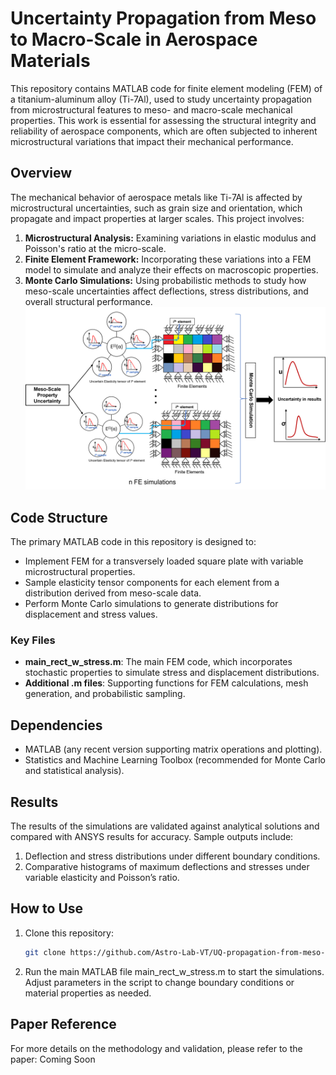 
# Uncertainty Propagation from Meso to Macro-Scale in Aerospace Materials

This repository contains MATLAB code for finite element modeling (FEM) of a titanium-aluminum alloy (Ti-7Al), used to study uncertainty propagation from microstructural features to meso- and macro-scale mechanical properties. This work is essential for assessing the structural integrity and reliability of aerospace components, which are often subjected to inherent microstructural variations that impact their mechanical performance.

## Overview

The mechanical behavior of aerospace metals like Ti-7Al is affected by microstructural uncertainties, such as grain size and orientation, which propagate and impact properties at larger scales. This project involves:
1. **Microstructural Analysis:** Examining variations in elastic modulus and Poisson's ratio at the micro-scale.
2. **Finite Element Framework:** Incorporating these variations into a FEM model to simulate and analyze their effects on macroscopic properties.
3. **Monte Carlo Simulations:** Using probabilistic methods to study how meso-scale uncertainties affect deflections, stress distributions, and overall structural performance.
![Flow Chart of Methodology](Flow_chart_intro5.png)
## Code Structure

The primary MATLAB code in this repository is designed to:
- Implement FEM for a transversely loaded square plate with variable microstructural properties.
- Sample elasticity tensor components for each element from a distribution derived from meso-scale data.
- Perform Monte Carlo simulations to generate distributions for displacement and stress values.

### Key Files
- **main_rect_w_stress.m**: The main FEM code, which incorporates stochastic properties to simulate stress and displacement distributions.
- **Additional .m files**: Supporting functions for FEM calculations, mesh generation, and probabilistic sampling.

## Dependencies
- MATLAB (any recent version supporting matrix operations and plotting).
- Statistics and Machine Learning Toolbox (recommended for Monte Carlo and statistical analysis).

## Results

The results of the simulations are validated against analytical solutions and compared with ANSYS results for accuracy. Sample outputs include:
1. Deflection and stress distributions under different boundary conditions.
2. Comparative histograms of maximum deflections and stresses under variable elasticity and Poisson’s ratio.

## How to Use

1. Clone this repository:
   ```bash
   git clone https://github.com/Astro-Lab-VT/UQ-propagation-from-meso-to-macro-scale.git
2. Run the main MATLAB file main_rect_w_stress.m to start the simulations. Adjust parameters in the script to change boundary conditions or material properties as needed.

## Paper Reference
For more details on the methodology and validation, please refer to the paper: Coming Soon
